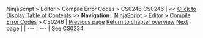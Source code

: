 ﻿
NinjaScript \> Editor \> Compile Error Codes \> CS0246
CS0246
| \<\< [Click to Display Table of Contents](cs0246.md) \>\> **Navigation:**     [NinjaScript](ninjascript.md) \> [Editor](editor.md) \> [Compile Error Codes](compile_error_codes.md) \> CS0246 | [Previous page](cs0234.md) [Return to chapter overview](compile_error_codes.md) [Next page](cs0428.md) |
| --- | --- |
See [CS0234](cs0234.md).

